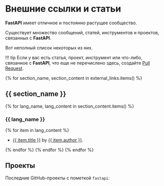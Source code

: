 # Внешние ссылки и статьи

**FastAPI** имеет отличное и постоянно растущее сообщество.

Существует множество сообщений, статей, инструментов и проектов, связанных с **FastAPI**.

Вот неполный список некоторых из них.

!!! tip
    Если у вас есть статья, проект, инструмент или что-либо, связанное с **FastAPI**, что еще не перечислено здесь, создайте <a href="https://github.com/fastapi/fastapi/edit/master/docs/en/data/external_links.yml" class="external-link" target="_blank">Pull Request</a>.

{% for section_name, section_content in external_links.items() %}

## {{ section_name }}

{% for lang_name, lang_content in section_content.items() %}

### {{ lang_name }}

{% for item in lang_content %}

* <a href="{{ item.link }}" class="external-link" target="_blank">{{ item.title }}</a> by <a href="{{ item.author_link }}" class="external-link" target="_blank">{{ item.author }}</a>.

{% endfor %}
{% endfor %}
{% endfor %}

## Проекты

Последние GitHub-проекты с пометкой `fastapi`:

<div class="github-topic-projects">
</div>
